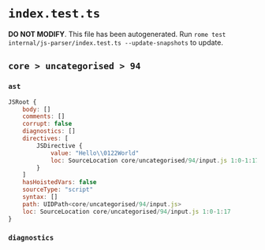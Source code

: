 # `index.test.ts`

**DO NOT MODIFY**. This file has been autogenerated. Run `rome test internal/js-parser/index.test.ts --update-snapshots` to update.

## `core > uncategorised > 94`

### `ast`

```javascript
JSRoot {
	body: []
	comments: []
	corrupt: false
	diagnostics: []
	directives: [
		JSDirective {
			value: "Hello\\0122World"
			loc: SourceLocation core/uncategorised/94/input.js 1:0-1:17
		}
	]
	hasHoistedVars: false
	sourceType: "script"
	syntax: []
	path: UIDPath<core/uncategorised/94/input.js>
	loc: SourceLocation core/uncategorised/94/input.js 1:0-1:17
}
```

### `diagnostics`

```

```
